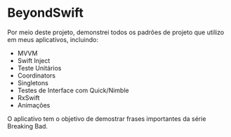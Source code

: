 # BeyondSwift

Por meio deste projeto, demonstrei todos os padrões de projeto que utilizo em meus aplicativos, incluindo:

 - MVVM
 - Swift Inject
 - Teste Unitários
 - Coordinators
 - Singletons
 - Testes de Interface com Quick/Nimble
 - RxSwift
 - Animações
 
O aplicativo tem o objetivo de demostrar frases importantes da série Breaking Bad.
